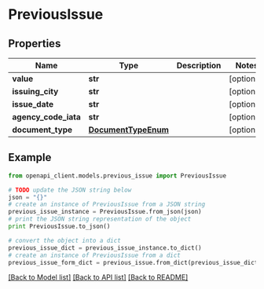 # PreviousIssue


## Properties
Name | Type | Description | Notes
------------ | ------------- | ------------- | -------------
**value** | **str** |  | [optional] 
**issuing_city** | **str** |  | [optional] 
**issue_date** | **str** |  | [optional] 
**agency_code_iata** | **str** |  | [optional] 
**document_type** | [**DocumentTypeEnum**](DocumentTypeEnum.md) |  | [optional] 

## Example

```python
from openapi_client.models.previous_issue import PreviousIssue

# TODO update the JSON string below
json = "{}"
# create an instance of PreviousIssue from a JSON string
previous_issue_instance = PreviousIssue.from_json(json)
# print the JSON string representation of the object
print PreviousIssue.to_json()

# convert the object into a dict
previous_issue_dict = previous_issue_instance.to_dict()
# create an instance of PreviousIssue from a dict
previous_issue_form_dict = previous_issue.from_dict(previous_issue_dict)
```
[[Back to Model list]](../README.md#documentation-for-models) [[Back to API list]](../README.md#documentation-for-api-endpoints) [[Back to README]](../README.md)



